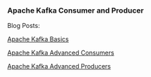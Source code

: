 ### Apache Kafka Consumer and Producer


Blog Posts:

[Apache Kafka Basics](https://turkogluc.com/apache-kafka-basics/)

[Apache Kafka Advanced Consumers](https://turkogluc.com/apache-kafka-consumer/)

[Apache Kafka Advanced Producers](https://turkogluc.com/apache-kafka-producers/)
